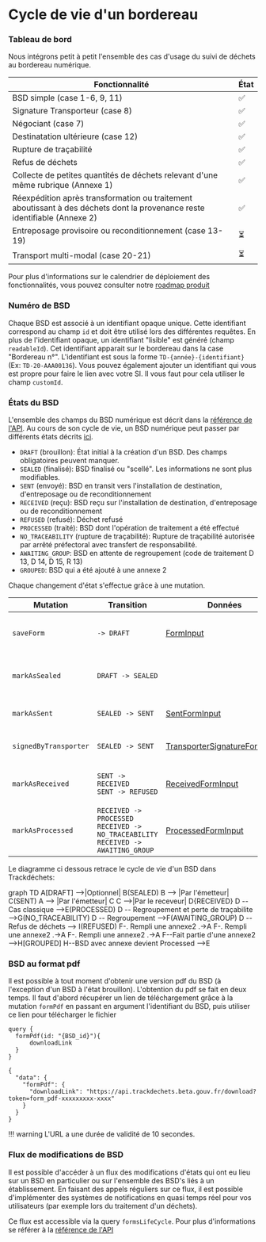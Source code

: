 # Cycle de vie d'un bordereau

### Tableau de bord

Nous intégrons petit à petit l'ensemble des cas d'usage du suivi de déchets au bordereau numérique.

| Fonctionnalité     |   État   |
| ------------- | ------------- |
| BSD simple (case 1-6, 9, 11)  |  :white_check_mark: |
| Signature Transporteur (case 8) |  :white_check_mark: |
| Négociant (case 7) | :white_check_mark: |
| Destinatation ultérieure (case 12) | :white_check_mark: |
| Rupture de traçabilité | :white_check_mark: |
| Refus de déchets | :white_check_mark: |
| Collecte de petites quantités de déchets relevant d'une même rubrique (Annexe 1)  |  :white_check_mark: |
| Réexpédition après transformation ou traitement aboutissant à des déchets dont la provenance reste identifiable (Annexe 2)  |  :white_check_mark:|
| Entreposage provisoire ou reconditionnement (case 13-19)|  :hourglass_flowing_sand:  |
| Transport multi-modal (case 20-21) | :hourglass_flowing_sand: |

Pour plus d'informations sur le calendrier de déploiement des fonctionnalités, vous pouvez consulter notre [roadmap produit](https://trello.com/b/2pkc7bFg/trackd%C3%A9chets-roadmap-produit)

### Numéro de BSD

Chaque BSD est associé à un identifiant opaque unique. Cette identifiant correspond au champ `id` et doit être utilisé lors des différentes requêtes. En plus de l'identifiant opaque, un identifiant "lisible" est généré (champ `readableId`). Cet identifiant apparait sur le bordereau dans la case "Bordereau n°". L'identifiant est sous la forme `TD-{année}-{identifiant}` (Ex: `TD-20-AAA00136`). Vous pouvez également ajouter un identifiant qui vous est propre pour faire le lien avec votre SI. Il vous faut pour cela utiliser le champ `customId`.


### États du BSD

L'ensemble des champs du BSD numérique est décrit dans la [référence de l'API](api-reference/api-reference.md#form). Au cours de son cycle de vie, un BSD numérique peut passer par différents états décrits [ici](api-reference/api-reference.md#formstatus).

* `DRAFT` (brouillon): État initial à la création d'un BSD. Des champs obligatoires peuvent manquer.
* `SEALED` (finalisé): BSD finalisé ou "scellé". Les informations ne sont plus modifiables.
* `SENT` (envoyé): BSD en transit vers l'installation de destination, d'entreposage ou de reconditionnement
* `RECEIVED` (reçu): BSD reçu sur l'installation de destination, d'entreposage ou de reconditionnement
* `REFUSED` (refusé): Déchet refusé
* `PROCESSED` (traité): BSD dont l'opération de traitement a été effectué
* `NO_TRACEABILITY` (rupture de traçabilité): Rupture de traçabilité autorisée par arrêté préfectoral avec transfert de responsabilité.
* `AWAITING_GROUP`: BSD en attente de regroupement (code de traitement D 13, D 14, D 15, R 13)
* `GROUPED`: BSD qui a été ajouté à une annexe 2

Chaque changement d'état s'effectue grâce à une mutation.

| Mutation |   Transition   | Données | Permissions |
| ------------- | ------------- |------------- |------------- |
| `saveForm` | `-> DRAFT` <br />   |  [FormInput](api-reference/api-reference.md#forminput) | N'importe quel utilisateur connecté |
| `markAsSealed` | `DRAFT -> SEALED` || L'émetteur ou le destinataire du BSD |
| `markAsSent` | `SEALED -> SENT` | [SentFormInput](api-reference/api-reference.md#sentforminput) | Uniquement l'émetteur du BSD |
| `signedByTransporter` | `SEALED -> SENT` | [TransporterSignatureFormInput](api-reference/api-reference.md#s#transportersignatureforminput) | Uniquement le transporteur |
| `markAsReceived` | `SENT -> RECEIVED` <br/> `SENT -> REFUSED` |  [ReceivedFormInput](api-reference/api-reference.md#receivedforminput) | Uniquement le destinataire du BSD |
| `markAsProcessed` | `RECEIVED -> PROCESSED` <br /> `RECEIVED -> NO_TRACEABILITY` <br /> `RECEIVED -> AWAITING_GROUP` | [ProcessedFormInput](api-reference/api-reference.md#processedforminput) | Uniquement le destinataire du BSD |


<script src="https://unpkg.com/mermaid@8.0.0/dist/mermaid.min.js"></script>
<script>mermaid.initialize({startOnLoad:true});</script>

Le diagramme ci dessous retrace le cycle de vie d'un BSD dans Trackdéchets:

<div class="mermaid">
graph TD
A[DRAFT] -->|Optionnel| B(SEALED)
B --> |Par l'émetteur| C(SENT)
A --> |Par l'émetteur| C
C -->|Par le receveur| D{RECEIVED}
D -- Cas classique -->E(PROCESSED)
D -- Regroupement et perte de traçabilite -->G(NO_TRACEABILITY)
D -- Regroupement -->F(AWAITING_GROUP)
D -- Refus de déchets --> I(REFUSED)
F-. Rempli une annexe2 .->A
F-. Rempli une annexe2 .->A
F-. Rempli une annexe2 .->A
F--Fait partie d'une annexe2 -->H[GROUPED]
H--BSD avec annexe devient Processed -->E
</div>

### BSD au format pdf

Il est possible à tout moment d'obtenir une version pdf du BSD (à l'exception d'un BSD à l'état brouillon). L'obtention du pdf se fait en deux temps. Il faut d'abord récupérer un lien de téléchargement grâce à la mutation `formPdf` en passant en argument l'identifiant du BSD, puis utiliser ce lien pour télécharger le fichier

```
query {
  formPdf(id: "{BSD_id}"){
      downloadLink
  }
}
```

```
{
  "data": {
    "formPdf": {
      "downloadLink": "https://api.trackdechets.beta.gouv.fr/download?token=form_pdf-xxxxxxxxx-xxxx"
    }
  }
}
```

!!! warning
    L'URL a une durée de validité de 10 secondes.

### Flux de modifications de BSD


Il est possible d'accéder à un flux des modifications d'états qui ont eu lieu sur un BSD en particulier ou sur l'ensemble des BSD's liés à un établissement. En faisant des appels réguliers sur ce flux, il est possible d'implémenter des systèmes de notifications en quasi temps réel pour vos utilisateurs (par exemple lors du traitement d'un déchets).

Ce flux est accessible via la query `formsLifeCycle`. Pour plus d'informations se référer à la [référence de l'API](https://doc.trackdechets.fr/api-reference/api-reference/#query)